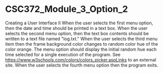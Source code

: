 # CSC372_Module_3_Option_2
Creating a User Interface II
When the user selects the first menu option, then the date and time should be printed in a text box.
When the user selects the second menu option, then the text box contents should be written to a text file named "log.txt."
When the user selects the third menu item then the frame background color changes to random color hue of the color orange. The menu option should display the initial random hue each time selected for a single execution of the program. See https://www.w3schools.com/colors/colors_picker.aspLinks to an external site.
When the user selects the fourth menu option then the program exits.
